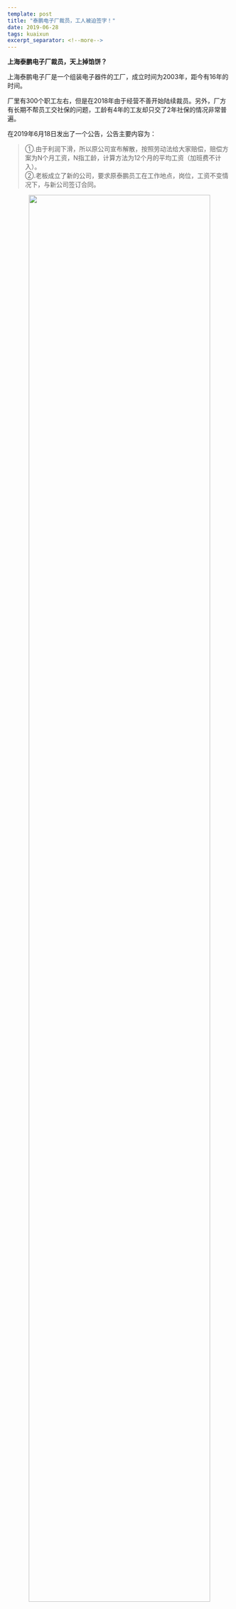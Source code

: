 ```yaml
---
template: post
title: "泰鹏电子厂裁员，工人被迫签字！"
date: 2019-06-28
tags: kuaixun
excerpt_separator: <!--more-->
---
```


**上海泰鹏电子厂裁员，天上掉馅饼？**

上海泰鹏电子厂是一个组装电子器件的工厂，成立时间为2003年，距今有16年的时间。

厂里有300个职工左右，但是在2018年由于经营不善开始陆续裁员。另外，厂方有长期不帮员工交社保的问题，工龄有4年的工友却只交了2年社保的情况非常普遍。

在2019年6月18日发出了一个公告，公告主要内容为：

>①.由于利润下滑，所以原公司宣布解散，按照劳动法给大家赔偿，赔偿方案为N个月工资，N指工龄，计算方法为12个月的平均工资（加班费不计入）。  
②.老板成立了新的公司，要求原泰鹏员工在工作地点，岗位，工资不变情况下，与新公司签订合同。

<div style="text-align:center"><img src="/images/062801.webp" width="90%"><br></div><br>

这个通告一出，就有工友表示：老板脑瓜被门夹了吧？解除个旧合同，签个新合同，就可以继续工作了，这纯属脱裤子放屁，而且还有几千块钱的赔偿，还不错。

有的工友则表示疑惑，老板这些人都是人精，怎么突然这么反常？这里面到底有什么门道？

<div style="text-align:center"><img src="/images/062802.webp" width="90%"><br></div><br>

**天上掉馅饼的背后是什么？**

2018年7月20日，国务院办公厅印发的《国税地税征管体制改革方案》明确，从2019年1月1日起，社保费将由税务部门统一据实征收追缴。

虽然方案明确2019年实行，但是很多地方的税务局却提前行动起来了，比如：

>①.2018年8月17日，广州正式开始追缴从开业至今社保，向漏交社保的企业发放税务质疑通知书。  
②.2018年8月24日，江苏省常州市裕华玻璃有限公司被税务机关追缴10年的社保，共180万！

<div style="text-align:center"><img src="/images/062803.webp" width="90%"><br></div><br>

如果查到泰鹏怎么办？泰鹏电子厂的老板表示有点慌，偷偷拿出了计算机，算下大概要补交多少社保：

假如厂里共有220人计算，每人需要补交一年社保费用，按照上海市最低档社保计算，个人每月交550元，公司每月交1358元，这里居然要补交220*12*1358=358万。

......................

赔N个月工资跟358万社保补缴相比，那简直是毛毛雨。

要不开个新公司，重新签一个合同，该赔的钱都按劳动法给赔了，逃避这个社保问题吧？

泰鹏老板大腿一拍，觉得可行！

<div style="text-align:center"><img src="/images/062804.webp" width="90%"><br></div><br>

**赔偿方案合法吗？**

我们来看看劳动合同法是怎么说的：

第四十条 

有下列情形之一的，用人单位提前三十日以书面形式通知劳动者本人或者额外支付劳动者一个月工资后，可以解除劳动合同：

（一）劳动者患病或者非因工负伤，在规定的医疗期满后不能从事原工作，也不能从事由用人单位另行安排的工作的；

（二）劳动者不能胜任工作，经过培训或者调整工作岗位，仍不能胜任工作的；

（三）劳动合同订立时所依据的客观情况发生重大变化，致使劳动合同无法履行，经用人单位与劳动者协商，未能就变更劳动合同内容达成协议的。

第四十七条

经济补偿按劳动者在本单位工作的年限，每满一年支付一个月工资的标准向劳动者支付。六个月以上不满一年的，按一年计算；不满六个月的，向劳动者支付半个月工资的经济补偿。

第四十八条 

用人单位违反本法规定解除或者终止劳动合同，劳动者要求继续履行劳动合同的，用人单位应当继续履行；劳动者不要求继续履行劳动合同或者劳动合同已经不能继续履行的，用人单位应当经济补偿标准的二倍向劳动者支付赔偿金。

泰鹏电子厂这种通告属于厂家主动解除劳动合同，需要对劳动者进行经济赔偿，根据以上三条劳动法的规定，赔偿方案有以下三种：

>①.工厂提前30天下达书面通知，工人同意解除劳动合同，那就赔N个月工资。  

②.工厂没有提前30天下达书面通知，工人同意解除劳动合同，那就N+1个月工资。  

③.工厂无论有没有提前下达书面通知，工人不同意解除劳动合同，厂房一定要解除劳动合同，那就按2N赔偿。

泰鹏电子厂通告是6月18日发出的，但是他们口头上却要求员工这两天办好离职，签好新的合同，明显是属于第二种情况，应当赔偿劳动者N+1个月工资，但是他们却提出按N个月赔偿。

另外，经济赔偿的工资计算方法到底是按底薪赔还是按实收工资（包含加班工资）赔?

根据《劳动合同法实施条例》第二十七条规定：

经济补偿的月工资按照劳动者应得工资计算，包括计时工资或者计件工资以及奖金、津贴和补贴等货币性收入。

这里面计时工资，计件工资，奖金，津贴，补贴方方面面都提到了要计入经济赔偿中，唯恐遗漏了什么，但是最关键的加班工资却一字不提，这意味着什么呢？这意味着加班工资既可以算入赔偿工资，也可以不算入赔偿工资。

说到这里，估计大家就知道工厂为什么普遍实行低底薪，高加班费的薪资模式了，厂家总是说这种薪资模式下多劳者多得，公平合理，但是这种薪资模式实际上是钻法律空子，逃避高额经济赔偿金的手段。

马克思爷爷曾一针见血地指出：法律作为统治工具有强烈的阶级性，在资本主义社会里法律表面上为全民服务，但是实质上是通过留下一些只有资本家才能钻的后门达到为资产阶级服务的目的。

<div style="text-align:center"><img src="/images/062805.webp" width="90%"><br></div><br>

当然，马克思爷爷说的是罪恶的资本主义国家，并不是说富强、民主、文明、和谐的社会主义国家。

**泰鹏工人的斗争**

泰鹏厂员工虽然对法律方面不熟悉，但是本能的感觉到不合理，在通告发出的第二天（6月19日），工人就建立了一个关注泰鹏工人被转移群。

没过多久群成员就突破了50，也有一些不是本厂的好心人帮忙普及法律知识，但人事的人也进入了群内，在下午三点的时候，有工友反应，人事在车间看谁拿手机。

<div style="text-align:center"><img src="/images/062806.webp" width="90%"><br></div><br>

6月20号，劳动局来到了厂方，口吻和厂方一样，来做工友工作。但这也正说明工友的行动是有效的，建个微信群就给厂方造成了极大的压力。

随着工友的实际行动，双方矛盾变得更加尖锐了，工友也迫切的感觉到有进一步斗争的必要，就集体整理了几个问题，向群内懂法律知识的成员进行了求助。

<div style="text-align:center"><img src="/images/062807.webp" width="90%"><br></div><br>

但是，工友还来不及进一步行动，厂方就利用工友倒班的情况逐步突破，在21日上午得知上晚班的有一部分工友被迫签字了，晚上白班的又有一部分工友签字了，到24号，基本已经签字了。

自此，泰鹏厂员工的斗争就告一段落了。

**结尾和反思**

笔者个人猜测由于泰鹏厂的主要目的是更换合同，逃避社保追缴，所以进行经济赔偿中虽然钻了一些空子，但是在经济赔偿中也不敢做的太过分。

最直观的来看，如果为了多争取一个月的经济赔偿跟泰鹏厂闹翻辞职，单纯从经济角度来说，是不划算的。但这只是表象，为了更加清楚这次工友最终被迫签字的原因，我进行了几点总结：

**1：从策略上来看**

现在回顾整个过程，大家一开始围绕的中心点就错了，应该围绕社保这一块和厂方进行斡旋和谈判，因为这是厂方最担心的，厂方考虑到社保问题闹大了会损失更多的赔偿，是很大概率会妥协的。

**2：从客观情况来看**

据笔者了解，泰鹏厂现有员工200人左右，男女比例达到1比9，结婚率估计有八成，大部分是40岁左右女员工。正是因为工友有太大的经济压力，使他们不敢冒险，害怕因此丢失工作，这些情况进一步消减了他们的行动力。

**3：从厂方的手段来看**

①.工厂的文件有一定蛊惑性，上面说签字的就立马排班，这种切实的经济利益（有班上就有工资了）使工友心理偏向了签字。

②.刚建群，厂方就安插探子进群了，并马上做出了实际行动，人事在当天就查工友手机，整个厂内氛围都被恐怖气息所笼罩着，使工友不敢在群内发言，减少了互动，拖慢了工友的联合速度。

③.厂方利用倒班制度分批迫使工友签字，使两班工友互动的可能性降到了最低。在有工友签字后，通过厂内的强制手段和工友的从众心理逐个突破。

**4：从劳动局的介入来看从**

劳动局介入后完全和厂方一个口吻，工友对劳动局还抱有一定幻想，这种权威认定使工友心理更偏向签字了，不签字好像是自己不对了，因为劳动局都说厂方合法了。

从上面可以看到，厂方迅捷的行动力，劳动局为厂方说话，这些都阻碍了工友的联合，在工友还处于散乱状态就把工友联合的可能性扼杀在了萌芽。

工友因为法律意识薄弱和经验不足导致不能提出合理的策略、做出有效的行动来与厂方进行角觉，一直被动的受着厂方调动，最终基本都签字了。

然而，这次斗争并不是没有意义，这次斗争为工友普及了劳动法，也让工友看清了资本家和劳动局的真面目。

<div style="text-align:center"><img src="/images/062808.webp" width="90%"><br></div><br>

如果大家都团结起来，不怕丢工作，提出合理的策略，抛弃掉一些本不应有的幻想，坚决不接受泰鹏厂主动解除劳动合同的要求，那么是完全有条件争取2N赔偿。

我相信，工人阶级必然会在一次次斗争中打破幻想，并在残酷的现实教育中成长，那时，我们提出的绝不仅仅只是经济上的诉求了。

<div style="text-align:center"><img src="/images/062809.webp" width="90%"><br></div><br>
